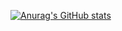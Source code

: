 [![Anurag's GitHub stats](https://github-readme-stats.vercel.app/api?username=AllePansan)](https://github.com/AllePansan/github-readme-stats)

